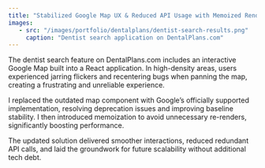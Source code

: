 ```yaml
---
title: "Stabilized Google Map UX & Reduced API Usage with Memoized Rendering"
images:
   - src: "/images/portfolio/dentalplans/dentist-search-results.png"
     caption: "Dentist search application on DentalPlans.com"
---
```


The dentist search feature on DentalPlans.com includes an interactive Google Map built into a React application. In high-density areas, users experienced jarring flickers and recentering bugs when panning the map, creating a frustrating and unreliable experience.

I replaced the outdated map component with Google’s officially supported implementation, resolving deprecation issues and improving baseline stability. I then introduced memoization to avoid unnecessary re-renders, significantly boosting performance.

The updated solution delivered smoother interactions, reduced redundant API calls, and laid the groundwork for future scalability without additional tech debt.
